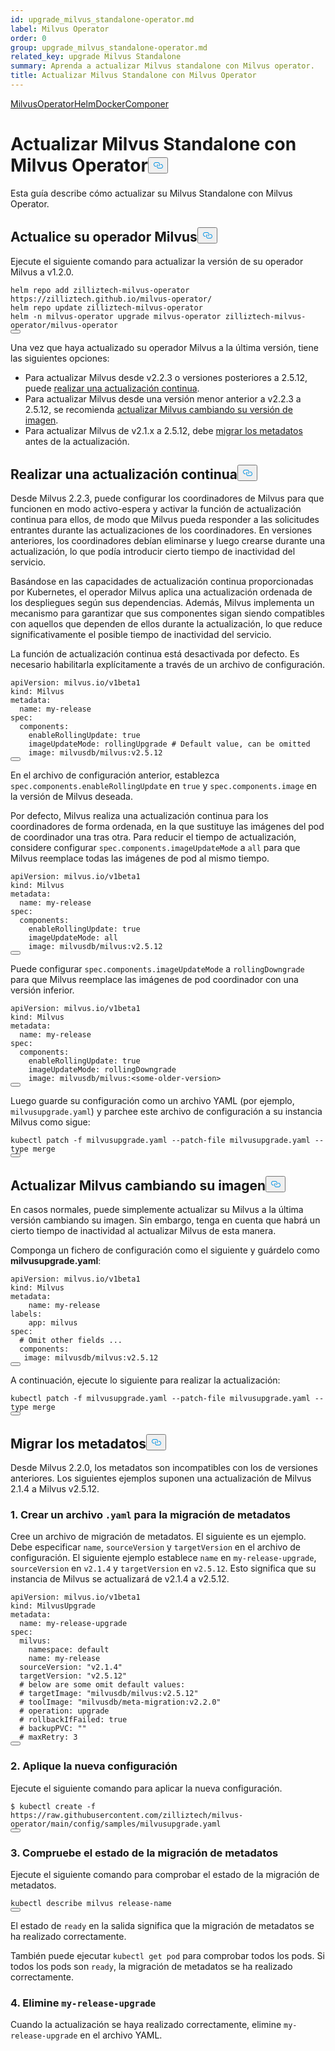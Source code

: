 ```yaml
---
id: upgrade_milvus_standalone-operator.md
label: Milvus Operator
order: 0
group: upgrade_milvus_standalone-operator.md
related_key: upgrade Milvus Standalone
summary: Aprenda a actualizar Milvus standalone con Milvus operator.
title: Actualizar Milvus Standalone con Milvus Operator
---
```


<div class="tab-wrapper"><a href="/docs/es/v2.5.x/upgrade_milvus_standalone-operator.md" class='active '>Milvus</a><a href="/docs/es/v2.5.x/upgrade_milvus_standalone-helm.md" class=''>OperatorHelmDocker</a><a href="/docs/es/v2.5.x/upgrade_milvus_standalone-docker.md" class=''>Componer</a></div>
<h1 id="Upgrade-Milvus-Standalone-with-Milvus-Operator" class="common-anchor-header">Actualizar Milvus Standalone con Milvus Operator<button data-href="#Upgrade-Milvus-Standalone-with-Milvus-Operator" class="anchor-icon" translate="no">
      <svg translate="no"
        aria-hidden="true"
        focusable="false"
        height="20"
        version="1.1"
        viewBox="0 0 16 16"
        width="16"
      >
        <path
          fill="#0092E4"
          fill-rule="evenodd"
          d="M4 9h1v1H4c-1.5 0-3-1.69-3-3.5S2.55 3 4 3h4c1.45 0 3 1.69 3 3.5 0 1.41-.91 2.72-2 3.25V8.59c.58-.45 1-1.27 1-2.09C10 5.22 8.98 4 8 4H4c-.98 0-2 1.22-2 2.5S3 9 4 9zm9-3h-1v1h1c1 0 2 1.22 2 2.5S13.98 12 13 12H9c-.98 0-2-1.22-2-2.5 0-.83.42-1.64 1-2.09V6.25c-1.09.53-2 1.84-2 3.25C6 11.31 7.55 13 9 13h4c1.45 0 3-1.69 3-3.5S14.5 6 13 6z"
        ></path>
      </svg>
    </button></h1><p>Esta guía describe cómo actualizar su Milvus Standalone con Milvus Operator.</p>
<h2 id="Upgrade-your-Milvus-operator" class="common-anchor-header">Actualice su operador Milvus<button data-href="#Upgrade-your-Milvus-operator" class="anchor-icon" translate="no">
      <svg translate="no"
        aria-hidden="true"
        focusable="false"
        height="20"
        version="1.1"
        viewBox="0 0 16 16"
        width="16"
      >
        <path
          fill="#0092E4"
          fill-rule="evenodd"
          d="M4 9h1v1H4c-1.5 0-3-1.69-3-3.5S2.55 3 4 3h4c1.45 0 3 1.69 3 3.5 0 1.41-.91 2.72-2 3.25V8.59c.58-.45 1-1.27 1-2.09C10 5.22 8.98 4 8 4H4c-.98 0-2 1.22-2 2.5S3 9 4 9zm9-3h-1v1h1c1 0 2 1.22 2 2.5S13.98 12 13 12H9c-.98 0-2-1.22-2-2.5 0-.83.42-1.64 1-2.09V6.25c-1.09.53-2 1.84-2 3.25C6 11.31 7.55 13 9 13h4c1.45 0 3-1.69 3-3.5S14.5 6 13 6z"
        ></path>
      </svg>
    </button></h2><p>Ejecute el siguiente comando para actualizar la versión de su operador Milvus a v1.2.0.</p>
<pre><code translate="no">helm repo <span class="hljs-keyword">add</span> zilliztech-milvus-<span class="hljs-keyword">operator</span> https:<span class="hljs-comment">//zilliztech.github.io/milvus-operator/</span>
helm repo update zilliztech-milvus-<span class="hljs-keyword">operator</span>
helm -n milvus-<span class="hljs-keyword">operator</span> upgrade milvus-<span class="hljs-keyword">operator</span> zilliztech-milvus-<span class="hljs-keyword">operator</span>/milvus-<span class="hljs-keyword">operator</span>
<button class="copy-code-btn"></button></code></pre>
<p>Una vez que haya actualizado su operador Milvus a la última versión, tiene las siguientes opciones:</p>
<ul>
<li>Para actualizar Milvus desde v2.2.3 o versiones posteriores a 2.5.12, puede <a href="#Conduct-a-rolling-upgrade">realizar una actualización continua</a>.</li>
<li>Para actualizar Milvus desde una versión menor anterior a v2.2.3 a 2.5.12, se recomienda <a href="#Upgrade-Milvus-by-changing-its-image">actualizar Milvus cambiando su versión de imagen</a>.</li>
<li>Para actualizar Milvus de v2.1.x a 2.5.12, debe <a href="#Migrate-the-metadata">migrar los metadatos</a> antes de la actualización.</li>
</ul>
<h2 id="Conduct-a-rolling-upgrade" class="common-anchor-header">Realizar una actualización continua<button data-href="#Conduct-a-rolling-upgrade" class="anchor-icon" translate="no">
      <svg translate="no"
        aria-hidden="true"
        focusable="false"
        height="20"
        version="1.1"
        viewBox="0 0 16 16"
        width="16"
      >
        <path
          fill="#0092E4"
          fill-rule="evenodd"
          d="M4 9h1v1H4c-1.5 0-3-1.69-3-3.5S2.55 3 4 3h4c1.45 0 3 1.69 3 3.5 0 1.41-.91 2.72-2 3.25V8.59c.58-.45 1-1.27 1-2.09C10 5.22 8.98 4 8 4H4c-.98 0-2 1.22-2 2.5S3 9 4 9zm9-3h-1v1h1c1 0 2 1.22 2 2.5S13.98 12 13 12H9c-.98 0-2-1.22-2-2.5 0-.83.42-1.64 1-2.09V6.25c-1.09.53-2 1.84-2 3.25C6 11.31 7.55 13 9 13h4c1.45 0 3-1.69 3-3.5S14.5 6 13 6z"
        ></path>
      </svg>
    </button></h2><p>Desde Milvus 2.2.3, puede configurar los coordinadores de Milvus para que funcionen en modo activo-espera y activar la función de actualización continua para ellos, de modo que Milvus pueda responder a las solicitudes entrantes durante las actualizaciones de los coordinadores. En versiones anteriores, los coordinadores debían eliminarse y luego crearse durante una actualización, lo que podía introducir cierto tiempo de inactividad del servicio.</p>
<p>Basándose en las capacidades de actualización continua proporcionadas por Kubernetes, el operador Milvus aplica una actualización ordenada de los despliegues según sus dependencias. Además, Milvus implementa un mecanismo para garantizar que sus componentes sigan siendo compatibles con aquellos que dependen de ellos durante la actualización, lo que reduce significativamente el posible tiempo de inactividad del servicio.</p>
<p>La función de actualización continua está desactivada por defecto. Es necesario habilitarla explícitamente a través de un archivo de configuración.</p>
<pre><code translate="no" class="language-yaml"><span class="hljs-attr">apiVersion:</span> <span class="hljs-string">milvus.io/v1beta1</span>
<span class="hljs-attr">kind:</span> <span class="hljs-string">Milvus</span>
<span class="hljs-attr">metadata:</span>
  <span class="hljs-attr">name:</span> <span class="hljs-string">my-release</span>
<span class="hljs-attr">spec:</span>
  <span class="hljs-attr">components:</span>
    <span class="hljs-attr">enableRollingUpdate:</span> <span class="hljs-literal">true</span>
    <span class="hljs-attr">imageUpdateMode:</span> <span class="hljs-string">rollingUpgrade</span> <span class="hljs-comment"># Default value, can be omitted</span>
    <span class="hljs-attr">image:</span> <span class="hljs-string">milvusdb/milvus:v2.5.12</span>
<button class="copy-code-btn"></button></code></pre>
<p>En el archivo de configuración anterior, establezca <code translate="no">spec.components.enableRollingUpdate</code> en <code translate="no">true</code> y <code translate="no">spec.components.image</code> en la versión de Milvus deseada.</p>
<p>Por defecto, Milvus realiza una actualización continua para los coordinadores de forma ordenada, en la que sustituye las imágenes del pod de coordinador una tras otra. Para reducir el tiempo de actualización, considere configurar <code translate="no">spec.components.imageUpdateMode</code> a <code translate="no">all</code> para que Milvus reemplace todas las imágenes de pod al mismo tiempo.</p>
<pre><code translate="no" class="language-yaml"><span class="hljs-attr">apiVersion:</span> <span class="hljs-string">milvus.io/v1beta1</span>
<span class="hljs-attr">kind:</span> <span class="hljs-string">Milvus</span>
<span class="hljs-attr">metadata:</span>
  <span class="hljs-attr">name:</span> <span class="hljs-string">my-release</span>
<span class="hljs-attr">spec:</span>
  <span class="hljs-attr">components:</span>
    <span class="hljs-attr">enableRollingUpdate:</span> <span class="hljs-literal">true</span>
    <span class="hljs-attr">imageUpdateMode:</span> <span class="hljs-string">all</span>
    <span class="hljs-attr">image:</span> <span class="hljs-string">milvusdb/milvus:v2.5.12</span>
<button class="copy-code-btn"></button></code></pre>
<p>Puede configurar <code translate="no">spec.components.imageUpdateMode</code> a <code translate="no">rollingDowngrade</code> para que Milvus reemplace las imágenes de pod coordinador con una versión inferior.</p>
<pre><code translate="no" class="language-yaml"><span class="hljs-attr">apiVersion:</span> <span class="hljs-string">milvus.io/v1beta1</span>
<span class="hljs-attr">kind:</span> <span class="hljs-string">Milvus</span>
<span class="hljs-attr">metadata:</span>
  <span class="hljs-attr">name:</span> <span class="hljs-string">my-release</span>
<span class="hljs-attr">spec:</span>
  <span class="hljs-attr">components:</span>
    <span class="hljs-attr">enableRollingUpdate:</span> <span class="hljs-literal">true</span>
    <span class="hljs-attr">imageUpdateMode:</span> <span class="hljs-string">rollingDowngrade</span>
    <span class="hljs-attr">image:</span> <span class="hljs-string">milvusdb/milvus:&lt;some-older-version&gt;</span>
<button class="copy-code-btn"></button></code></pre>
<p>Luego guarde su configuración como un archivo YAML (por ejemplo, <code translate="no">milvusupgrade.yaml</code>) y parchee este archivo de configuración a su instancia Milvus como sigue:</p>
<pre><code translate="no" class="language-shell">kubectl patch -f milvusupgrade.yaml --patch-file milvusupgrade.yaml --type merge 
<button class="copy-code-btn"></button></code></pre>
<h2 id="Upgrade-Milvus-by-changing-its-image" class="common-anchor-header">Actualizar Milvus cambiando su imagen<button data-href="#Upgrade-Milvus-by-changing-its-image" class="anchor-icon" translate="no">
      <svg translate="no"
        aria-hidden="true"
        focusable="false"
        height="20"
        version="1.1"
        viewBox="0 0 16 16"
        width="16"
      >
        <path
          fill="#0092E4"
          fill-rule="evenodd"
          d="M4 9h1v1H4c-1.5 0-3-1.69-3-3.5S2.55 3 4 3h4c1.45 0 3 1.69 3 3.5 0 1.41-.91 2.72-2 3.25V8.59c.58-.45 1-1.27 1-2.09C10 5.22 8.98 4 8 4H4c-.98 0-2 1.22-2 2.5S3 9 4 9zm9-3h-1v1h1c1 0 2 1.22 2 2.5S13.98 12 13 12H9c-.98 0-2-1.22-2-2.5 0-.83.42-1.64 1-2.09V6.25c-1.09.53-2 1.84-2 3.25C6 11.31 7.55 13 9 13h4c1.45 0 3-1.69 3-3.5S14.5 6 13 6z"
        ></path>
      </svg>
    </button></h2><p>En casos normales, puede simplemente actualizar su Milvus a la última versión cambiando su imagen. Sin embargo, tenga en cuenta que habrá un cierto tiempo de inactividad al actualizar Milvus de esta manera.</p>
<p>Componga un fichero de configuración como el siguiente y guárdelo como <strong>milvusupgrade.yaml</strong>:</p>
<pre><code translate="no" class="language-yaml"><span class="hljs-attr">apiVersion:</span> <span class="hljs-string">milvus.io/v1beta1</span>
<span class="hljs-attr">kind:</span> <span class="hljs-string">Milvus</span>
<span class="hljs-attr">metadata:</span>
    <span class="hljs-attr">name:</span> <span class="hljs-string">my-release</span>
<span class="hljs-attr">labels:</span>
    <span class="hljs-attr">app:</span> <span class="hljs-string">milvus</span>
<span class="hljs-attr">spec:</span>
  <span class="hljs-comment"># Omit other fields ...</span>
  <span class="hljs-attr">components:</span>
   <span class="hljs-attr">image:</span> <span class="hljs-string">milvusdb/milvus:v2.5.12</span>
<button class="copy-code-btn"></button></code></pre>
<p>A continuación, ejecute lo siguiente para realizar la actualización:</p>
<pre><code translate="no" class="language-shell">kubectl patch -f milvusupgrade.yaml --patch-file milvusupgrade.yaml --type merge
<button class="copy-code-btn"></button></code></pre>
<h2 id="Migrate-the-metadata" class="common-anchor-header">Migrar los metadatos<button data-href="#Migrate-the-metadata" class="anchor-icon" translate="no">
      <svg translate="no"
        aria-hidden="true"
        focusable="false"
        height="20"
        version="1.1"
        viewBox="0 0 16 16"
        width="16"
      >
        <path
          fill="#0092E4"
          fill-rule="evenodd"
          d="M4 9h1v1H4c-1.5 0-3-1.69-3-3.5S2.55 3 4 3h4c1.45 0 3 1.69 3 3.5 0 1.41-.91 2.72-2 3.25V8.59c.58-.45 1-1.27 1-2.09C10 5.22 8.98 4 8 4H4c-.98 0-2 1.22-2 2.5S3 9 4 9zm9-3h-1v1h1c1 0 2 1.22 2 2.5S13.98 12 13 12H9c-.98 0-2-1.22-2-2.5 0-.83.42-1.64 1-2.09V6.25c-1.09.53-2 1.84-2 3.25C6 11.31 7.55 13 9 13h4c1.45 0 3-1.69 3-3.5S14.5 6 13 6z"
        ></path>
      </svg>
    </button></h2><p>Desde Milvus 2.2.0, los metadatos son incompatibles con los de versiones anteriores. Los siguientes ejemplos suponen una actualización de Milvus 2.1.4 a Milvus v2.5.12.</p>
<h3 id="1-Create-a-yaml-file-for-metadata-migration" class="common-anchor-header">1. Crear un archivo <code translate="no">.yaml</code> para la migración de metadatos</h3><p>Cree un archivo de migración de metadatos. El siguiente es un ejemplo. Debe especificar <code translate="no">name</code>, <code translate="no">sourceVersion</code> y <code translate="no">targetVersion</code> en el archivo de configuración. El siguiente ejemplo establece <code translate="no">name</code> en <code translate="no">my-release-upgrade</code>, <code translate="no">sourceVersion</code> en <code translate="no">v2.1.4</code> y <code translate="no">targetVersion</code> en <code translate="no">v2.5.12</code>. Esto significa que su instancia de Milvus se actualizará de v2.1.4 a v2.5.12.</p>
<pre><code translate="no"><span class="hljs-attr">apiVersion:</span> <span class="hljs-string">milvus.io/v1beta1</span>
<span class="hljs-attr">kind:</span> <span class="hljs-string">MilvusUpgrade</span>
<span class="hljs-attr">metadata:</span>
  <span class="hljs-attr">name:</span> <span class="hljs-string">my-release-upgrade</span>
<span class="hljs-attr">spec:</span>
  <span class="hljs-attr">milvus:</span>
    <span class="hljs-attr">namespace:</span> <span class="hljs-string">default</span>
    <span class="hljs-attr">name:</span> <span class="hljs-string">my-release</span>
  <span class="hljs-attr">sourceVersion:</span> <span class="hljs-string">&quot;v2.1.4&quot;</span>
  <span class="hljs-attr">targetVersion:</span> <span class="hljs-string">&quot;v2.5.12&quot;</span>
  <span class="hljs-comment"># below are some omit default values:</span>
  <span class="hljs-comment"># targetImage: &quot;milvusdb/milvus:v2.5.12&quot;</span>
  <span class="hljs-comment"># toolImage: &quot;milvusdb/meta-migration:v2.2.0&quot;</span>
  <span class="hljs-comment"># operation: upgrade</span>
  <span class="hljs-comment"># rollbackIfFailed: true</span>
  <span class="hljs-comment"># backupPVC: &quot;&quot;</span>
  <span class="hljs-comment"># maxRetry: 3</span>
<button class="copy-code-btn"></button></code></pre>
<h3 id="2-Apply-the-new-configuration" class="common-anchor-header">2. Aplique la nueva configuración</h3><p>Ejecute el siguiente comando para aplicar la nueva configuración.</p>
<pre><code translate="no">$ kubectl <span class="hljs-built_in">create</span> -f https://raw.githubusercontent.com/zilliztech/milvus-operator/main/<span class="hljs-built_in">config</span>/samples/milvusupgrade.yaml
<button class="copy-code-btn"></button></code></pre>
<h3 id="3-Check-the-status-of-metadata-migration" class="common-anchor-header">3. Compruebe el estado de la migración de metadatos</h3><p>Ejecute el siguiente comando para comprobar el estado de la migración de metadatos.</p>
<pre><code translate="no">kubectl <span class="hljs-keyword">describe</span> milvus <span class="hljs-keyword">release</span><span class="hljs-operator">-</span>name
<button class="copy-code-btn"></button></code></pre>
<p>El estado de <code translate="no">ready</code> en la salida significa que la migración de metadatos se ha realizado correctamente.</p>
<p>También puede ejecutar <code translate="no">kubectl get pod</code> para comprobar todos los pods. Si todos los pods son <code translate="no">ready</code>, la migración de metadatos se ha realizado correctamente.</p>
<h3 id="4-Delete-my-release-upgrade" class="common-anchor-header">4. Elimine <code translate="no">my-release-upgrade</code></h3><p>Cuando la actualización se haya realizado correctamente, elimine <code translate="no">my-release-upgrade</code> en el archivo YAML.</p>
